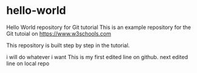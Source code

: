 # hello-world
Hello World repository for Git tutorial
This is an example repository for the Git tutoial on https://www.w3schools.com

This repository is built step by step in the tutorial.


i will do whatever i want
This is my first edited line on github.
next edited line on local repo

